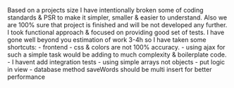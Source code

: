 Based on a projects size I have intentionally broken some of coding standards & PSR to make it simpler, smaller & easier to understand. Also we are 100% sure that project is finished and will be not developed any further. I took functional approach & focused on providing good set of tests.
I have gone well beyond you estimation of work 3-4h so I have taken some shortcuts:
      - frontend - css & colors are not 100% accuracy.
      - using ajax for such a simple task would be adding to much complexity & boilerplate code.
      - I havent add integration tests
      - using simple arrays not objects
      - put logic in view
      - database method saveWords should be multi insert for better performance
 


